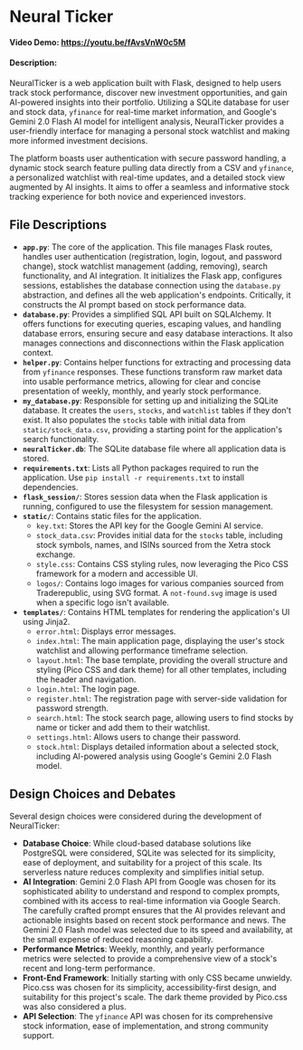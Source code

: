 # Neural Ticker
#### Video Demo:  https://youtu.be/fAvsVnW0c5M
#### Description:

NeuralTicker is a web application built with Flask, designed to help users track stock performance, discover new investment opportunities, and gain AI-powered insights into their portfolio. Utilizing a SQLite database for user and stock data, `yfinance` for real-time market information, and Google's Gemini 2.0 Flash AI model for intelligent analysis, NeuralTicker provides a user-friendly interface for managing a personal stock watchlist and making more informed investment decisions.

The platform boasts user authentication with secure password handling, a dynamic stock search feature pulling data directly from a CSV and `yfinance`, a personalized watchlist with real-time updates, and a detailed stock view augmented by AI insights. It aims to offer a seamless and informative stock tracking experience for both novice and experienced investors.

## File Descriptions

*   **`app.py`**: The core of the application. This file manages Flask routes, handles user authentication (registration, login, logout, and password change), stock watchlist management (adding, removing), search functionality, and AI integration. It initializes the Flask app, configures sessions, establishes the database connection using the `database.py` abstraction, and defines all the web application's endpoints. Critically, it constructs the AI prompt based on stock performance data.
*   **`database.py`**: Provides a simplified SQL API built on SQLAlchemy. It offers functions for executing queries, escaping values, and handling database errors, ensuring secure and easy database interactions. It also manages connections and disconnections within the Flask application context.
*   **`helper.py`**: Contains helper functions for extracting and processing data from `yfinance` responses. These functions transform raw market data into usable performance metrics, allowing for clear and concise presentation of weekly, monthly, and yearly stock performance.
*   **`my_database.py`**: Responsible for setting up and initializing the SQLite database. It creates the `users`, `stocks`, and `watchlist` tables if they don't exist. It also populates the `stocks` table with initial data from `static/stock_data.csv`, providing a starting point for the application's search functionality.
*   **`neuralTicker.db`**: The SQLite database file where all application data is stored.
*   **`requirements.txt`**: Lists all Python packages required to run the application. Use `pip install -r requirements.txt` to install dependencies.
*   **`flask_session/`**: Stores session data when the Flask application is running, configured to use the filesystem for session management.
*   **`static/`**: Contains static files for the application.
    *   `key.txt`: Stores the API key for the Google Gemini AI service.
    *   `stock_data.csv`: Provides initial data for the `stocks` table, including stock symbols, names, and ISINs sourced from the Xetra stock exchange.
    *   `style.css`: Contains CSS styling rules, now leveraging the Pico CSS framework for a modern and accessible UI.
    *   `logos/`: Contains logo images for various companies sourced from Traderepublic, using SVG format. A `not-found.svg` image is used when a specific logo isn't available.
*   **`templates/`**: Contains HTML templates for rendering the application's UI using Jinja2.
    *   `error.html`: Displays error messages.
    *   `index.html`: The main application page, displaying the user's stock watchlist and allowing performance timeframe selection.
    *   `layout.html`: The base template, providing the overall structure and styling (Pico CSS and dark theme) for all other templates, including the header and navigation.
    *   `login.html`: The login page.
    *   `register.html`: The registration page with server-side validation for password strength.
    *   `search.html`: The stock search page, allowing users to find stocks by name or ticker and add them to their watchlist.
    *   `settings.html`: Allows users to change their password.
    *   `stock.html`: Displays detailed information about a selected stock, including AI-powered analysis using Google's Gemini 2.0 Flash model.

## Design Choices and Debates

Several design choices were considered during the development of NeuralTicker:

*   **Database Choice**: While cloud-based database solutions like PostgreSQL were considered, SQLite was selected for its simplicity, ease of deployment, and suitability for a project of this scale. Its serverless nature reduces complexity and simplifies initial setup.
*   **AI Integration**: Gemini 2.0 Flash API from Google was chosen for its sophisticated ability to understand and respond to complex prompts, combined with its access to real-time information via Google Search. The carefully crafted prompt ensures that the AI provides relevant and actionable insights based on recent stock performance and news. The Gemini 2.0 Flash model was selected due to its speed and availability, at the small expense of reduced reasoning capability.
*   **Performance Metrics**: Weekly, monthly, and yearly performance metrics were selected to provide a comprehensive view of a stock's recent and long-term performance.
*   **Front-End Framework**: Initially starting with only CSS became unwieldy. Pico.css was chosen for its simplicity, accessibility-first design, and suitability for this project's scale. The dark theme provided by Pico.css was also considered a plus.
*   **API Selection**: The `yfinance` API was chosen for its comprehensive stock information, ease of implementation, and strong community support.